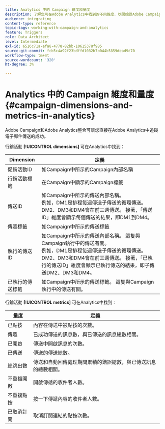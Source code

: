 ```yaml
---
title: Analytics 中的 Campaign 維度和量度
description: 了解您可在Adobe Analytics中找到的不同維度，以開始從Adobe Campaign追蹤電子郵件傳遞。
audience: integrating
content-type: reference
topic-tags: working-with-campaign-and-analytics
feature: Triggers
role: Data Architect
level: Intermediate
exl-id: 6516c71a-efa8-4778-82bb-10615378f985
source-git-commit: fcb5c4a92f23bdffd1082b7b044b5859dead9d70
workflow-type: tm+mt
source-wordcount: '320'
ht-degree: 3%

---
```


# Analytics 中的 Campaign 維度和量度{#campaign-dimensions-and-metrics-in-analytics}

Adobe Campaign和Adobe Analytics整合可讓您直接在Adobe Analytics中追蹤電子郵件傳送的成功。

行銷活動 **[!UICONTROL dimensions]** 可在Analytics中找到：

<table> 
 <thead> 
  <tr> 
   <th> Dimension<br /> </th> 
   <th> 定義<br /> </th> 
  </tr> 
 </thead> 
 <tbody> 
  <tr> 
   <td> 促銷活動ID<br /> </td> 
   <td> 如Campaign中所示的Campaign內部名稱<br /> </td> 
  </tr> 
  <tr> 
   <td> 行銷活動標籤<br /> </td> 
   <td> 在Campaign中顯示的Campaign標籤<br /> </td> 
  </tr> 
  <tr> 
   <td> 傳送ID<br /> </td> 
   <td> 如Campaign中所示的傳送內部名稱。<br /> 例如，DM1是排程每週傳送子傳送的循環傳送。 DM2、DM3和DM4會在前三週傳送。 接著，「傳送ID」維度會顯示每個傳送的結果，即DM1到DM4。 <br /> </td> 
  </tr> 
  <tr> 
   <td> 傳遞標籤<br /> </td> 
   <td> 如Campaign中所示的傳送標籤<br /> </td> 
  </tr> 
  <tr> 
   <td> 執行的傳送ID<br /> </td> 
   <td> 如Campaign中所示的傳送內部名稱。 這隻與Campaign執行中的傳送有關。<br /> 例如，DM1是排程每週傳送子傳送的循環傳送。 DM2、DM3和DM4會在前三週傳送。 接著，「已執行的傳送ID」維度會顯示已執行傳送的結果，即子傳送DM2、DM3和DM4。 <br /> </td> 
  </tr> 
  <tr> 
   <td> 已執行的傳送標籤<br /> </td> 
   <td> 如Campaign中所示的傳送標籤。 這隻與Campaign執行中的傳送有關。<br /> </td> 
  </tr> 
 </tbody> 
</table>

行銷活動 **[!UICONTROL metrics]** 可在Analytics中找到：

<table> 
 <thead> 
  <tr> 
   <th> 量度<br /> </th> 
   <th> 定義<br /> </th> 
  </tr> 
 </thead> 
 <tbody> 
  <tr> 
   <td> 已點按<br /> </td> 
   <td> 內容在傳送中被點按的次數。<br /> </td> 
  </tr> 
  <tr> 
   <td> 傳遞<br /> </td> 
   <td> 已成功傳送的訊息數，與已傳送的訊息總數相關。<br /> </td> 
  </tr> 
  <tr> 
   <td> 已開啟<br /> </td> 
   <td> 傳送中開啟訊息的次數。<br /> </td> 
  </tr> 
  <tr> 
   <td> 已傳送<br /> </td> 
   <td> 傳送的傳送總數。<br /> </td> 
  </tr> 
  <tr> 
   <td> 總跳出數<br /> </td> 
   <td> 傳送和自動回傳處理期間累積的錯誤總數，與已傳送訊息的總數相關。<br /> </td> 
  </tr> 
  <tr> 
   <td> 不重複開啟<br /> </td> 
   <td> 開啟傳遞的收件者人數。<br /> </td> 
  </tr> 
  <tr> 
   <td> 不重複點按<br /> </td> 
   <td> 按一下傳遞內容的收件者人數。<br /> </td> 
  </tr> 
  <tr> 
   <td> 已取消訂閱<br /> </td> 
   <td> 取消訂閱連結的點按次數。<br /> </td> 
  </tr> 
 </tbody> 
</table>
